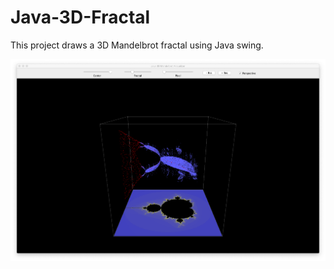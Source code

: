 # Java-3D-Fractal

This project draws a 3D Mandelbrot fractal using Java swing.
<br/>

<p align="center">
     <img src="/images/Fractal.png" alt="alt text" width="1024px">
</p>

